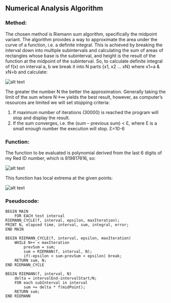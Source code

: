 ## Numerical Analysis Algorithm 

### Method:
The chosen method is Riemann sum algorithm, specifically the midpoint variant.
The algorithm provides a way to approximate the area under the curve of a function, i.e. a definite integral. This is achieved by breaking the interval down into multiple subintervals and calculating the sum of areas of rectangles whose base is the subinterval, and height is the result of the function at the midpoint of the subinterval.
So, to calculate definite integral of f(x) on interval a, b we break it into N parts {x1, x2 … xN} where x1=a & xN=b and calculate:

![alt text](http://i.imgur.com/cnHvDqC.png "∫abf(x)dx ~ limN→∞ ∑i=1N f(xi-1/2+xi/2)(xi−xi-1)")

The greater the number N the better the approximation. Generally taking the limit of the sum where N→∞ yields the best result, however, as computer’s resources are limited we will set stopping criteria:
1.	If maximum number of iterations (30000) is reached the program will stop and display the result.
2.	If the sum converges, i.e. the (sum – previous sum) < Ɛ, where Ɛ is a small enough number the execution will stop. Ɛ=10-6

### Function:
The function to be evaluated is polynomial derived from the last 6 digits of my Red ID number, which is 819817616, so:

![alt text](http://i.imgur.com/WWr1RJK.png "f(x) = 8x^5 + x^4 + 7x^3 + 6x^2 + x + 6")

This function has local extrema at the given points:

![alt text](http://i.imgur.com/yn3ZUHD.png "min: x ~= -0.101293, max: x ~= -0.371789")

### Pseudocode: 
```
BEGIN MAIN
	FOR EACH test interval 
RIEMANN_CYCLE(f, interval, epsilon, maxIteration);
PRINT N, elapsed time, interval, sum, integral, error;
END MAIN

BEGIN RIEMANN_CYCLE(f, interval, epsilon, maxIteration)
	WHILE N++ < maxIteration
		prevSum = sum;
		sum = RIEMANN(f, interval, N);
		if(-epsilon < sum-prevSum < epsilon) break;
	RETURN sum, N;
END RIEMANN_CYCLE

BEGIN RIEMANN(f, interval, N)
	delta = intervalEnd-intervalStart/N;
	FOR each subInterval in interval
		sum += delta * f(midPoint);
	RETURN sum;
END RIEMANN
```
